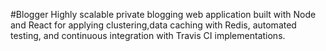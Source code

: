 #Blogger
Highly scalable private blogging web application built with Node and React for applying clustering,data caching with Redis, automated testing, and continuous integration with Travis CI implementations.
